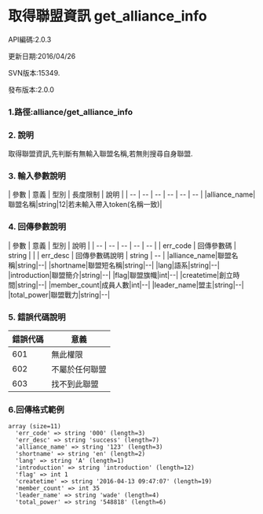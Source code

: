 # 取得聯盟資訊 get_alliance_info



API編碼:2.0.3

> 


更新日期:2016/04/26

> 

SVN版本:15349.

> 

發布版本:2.0.0
### 1.路徑:alliance/get_alliance_info

### 2. 說明

取得聯盟資訊,先判斷有無輸入聯盟名稱,若無則搜尋自身聯盟.
### 3. 輸入參數說明


| 參數 | 意義 | 型別 | 長度限制 | 說明 |
| -- | -- | -- | -- | -- | -- |
|alliance_name|聯盟名稱|string|12|若未輸入帶入token(名稱一致)|


### 4. 回傳參數說明
| 參數 | 意義 | 型別 | 說明 |
| -- | -- | -- | -- | -- |
| err_code | 回傳參數碼 | string |  |
| err_desc | 回傳參數碼說明 | string | -- |
|alliance_name|聯盟名稱|string|--|
|shortname|聯盟短名稱|string|--|
|lang|語系|string|--|
|introduction|聯盟簡介|string|--|
|flag|聯盟旗幟|int|--|
|createtime|創立時間|string|--|
|member_count|成員人數|int|--|
|leader_name|盟主|string|--|
|total_power|聯盟戰力|string|--|


### 5. 錯誤代碼說明
|錯誤代碼|意義|
|--|--|
|601|無此權限|
|602|不屬於任何聯盟|
|603|找不到此聯盟|

### 6.回傳格式範例

```
array (size=11)
  'err_code' => string '000' (length=3)
  'err_desc' => string 'success' (length=7)
  'alliance_name' => string '123' (length=3)
  'shortname' => string 'en' (length=2)
  'lang' => string 'A' (length=1)
  'introduction' => string 'introduction' (length=12)
  'flag' => int 1
  'createtime' => string '2016-04-13 09:47:07' (length=19)
  'member_count' => int 35
  'leader_name' => string 'wade' (length=4)
  'total_power' => string '548818' (length=6)
```

